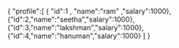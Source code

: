 {
  "profile":[
      { "id":1 , "name":"ram" ,"salary":1000},
      {"id":2,"name":"seetha","salary":1000},
      {"id":3,"name":"lakshman","salary":1000},
      {"id":4,"name":"hanuman","salary":1000}
      ]
}

